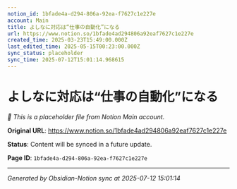 ```yaml
---
notion_id: 1bfade4a-d294-806a-92ea-f7627c1e227e
account: Main
title: よしなに対応は“仕事の自動化”になる
url: https://www.notion.so/1bfade4ad294806a92eaf7627c1e227e
created_time: 2025-03-23T15:49:00.000Z
last_edited_time: 2025-05-15T00:23:00.000Z
sync_status: placeholder
sync_time: 2025-07-12T15:01:14.968615
---
```


# よしなに対応は“仕事の自動化”になる

*🔄 This is a placeholder file from Notion Main account.*

**Original URL**: https://www.notion.so/1bfade4ad294806a92eaf7627c1e227e

**Status**: Content will be synced in a future update.

**Page ID**: `1bfade4a-d294-806a-92ea-f7627c1e227e`

---

*Generated by Obsidian-Notion sync at 2025-07-12 15:01:14*
